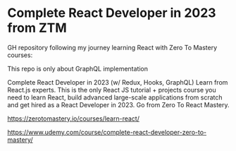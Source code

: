 # Complete React Developer in 2023 from ZTM

GH repository following my journey learning React with Zero To Mastery courses:

This repo is only about GraphQL implementation

Complete React Developer in 2023 (w/ Redux, Hooks, GraphQL)
Learn from React.js experts. This is the only React JS tutorial + projects course you need to learn React, build advanced large-scale applications from scratch and get hired as a React Developer in 2023. Go from Zero To React Mastery.

https://zerotomastery.io/courses/learn-react/

https://www.udemy.com/course/complete-react-developer-zero-to-mastery/

